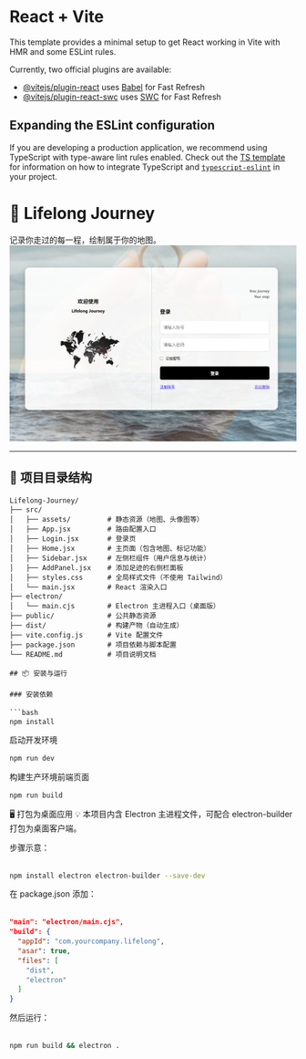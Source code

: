 # React + Vite

This template provides a minimal setup to get React working in Vite with HMR and some ESLint rules.

Currently, two official plugins are available:

- [@vitejs/plugin-react](https://github.com/vitejs/vite-plugin-react/blob/main/packages/plugin-react) uses [Babel](https://babeljs.io/) for Fast Refresh
- [@vitejs/plugin-react-swc](https://github.com/vitejs/vite-plugin-react/blob/main/packages/plugin-react-swc) uses [SWC](https://swc.rs/) for Fast Refresh

## Expanding the ESLint configuration

If you are developing a production application, we recommend using TypeScript with type-aware lint rules enabled. Check out the [TS template](https://github.com/vitejs/vite/tree/main/packages/create-vite/template-react-ts) for information on how to integrate TypeScript and [`typescript-eslint`](https://typescript-eslint.io) in your project.
# 🧭 Lifelong Journey

记录你走过的每一程，绘制属于你的地图。
![alt text](image-1.png)

---

## 📁 项目目录结构

```text
Lifelong-Journey/
├── src/
│   ├── assets/         # 静态资源（地图、头像图等）
│   ├── App.jsx         # 路由配置入口
│   ├── Login.jsx       # 登录页
│   ├── Home.jsx        # 主页面（包含地图、标记功能）
│   ├── Sidebar.jsx     # 左侧栏组件（用户信息与统计）
│   ├── AddPanel.jsx    # 添加足迹的右侧栏面板
│   ├── styles.css      # 全局样式文件（不使用 Tailwind）
│   └── main.jsx        # React 渲染入口
├── electron/
│   └── main.cjs        # Electron 主进程入口（桌面版）
├── public/             # 公共静态资源
├── dist/               # 构建产物（自动生成）
├── vite.config.js      # Vite 配置文件
├── package.json        # 项目依赖与脚本配置
└── README.md           # 项目说明文档

## 📦 安装与运行

### 安装依赖

```bash
npm install
```
启动开发环境
```bash
npm run dev
```
构建生产环境前端页面
```bash
npm run build
```
🖥 打包为桌面应用
💡 本项目内含 Electron 主进程文件，可配合 electron-builder 打包为桌面客户端。

步骤示意：
```bash

npm install electron electron-builder --save-dev
```
在 package.json 添加：

```json

"main": "electron/main.cjs",
"build": {
  "appId": "com.yourcompany.lifelong",
  "asar": true,
  "files": [
    "dist",
    "electron"
  ]
}
```
然后运行：

```bash

npm run build && electron .
```